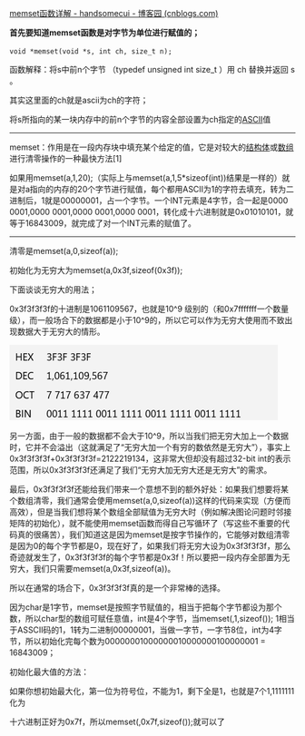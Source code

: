 

[memset函数详解 - handsomecui - 博客园 (cnblogs.com)](https://www.cnblogs.com/handsomecui/p/4723949.html)

**首先要知道memset函数是对字节为单位进行赋值的；**

`void *memset(void *s, int ch, size_t n);`

函数解释：将s中前n个字节 （typedef unsigned int size_t ）用 ch 替换并返回 s 。

其实这里面的ch就是ascii为ch的字符；

将s所指向的某一块内存中的前n个字节的内容全部设置为ch指定的[ASCII](http://baike.baidu.com/view/15482.htm)值

---



memset：作用是在一段内存块中填充某个给定的值，它是对较大的[结构体](http://baike.baidu.com/view/204974.htm)或[数组](http://baike.baidu.com/view/209670.htm)进行清零操作的一种最快方法[1] 

如果用memset(a,1,20);（实际上与memset(a,1,5*sizeof(int))结果是一样的）就是对a指向的内存的20个字节进行赋值，每个都用ASCⅡ为1的字符去填充，转为二进制后，1就是00000001，占一个字节。一个INT元素是4字节，合一起是0000 0001,0000 0001,0000 0001,0000 0001，转化成十六进制就是0x01010101，就等于16843009，就完成了对一个INT元素的赋值了。

---



清零是memset(a,0,sizeof(a));

初始化为无穷大为memset(a,0x3f,sizeof(0x3f));

下面谈谈无穷大的用法；

0x3f3f3f3f的十进制是1061109567，也就是10^9 级别的（和0x7fffffff一个数量级），而一般场合下的数据都是小于10^9的，所以它可以作为无穷大使用而不致出现数据大于无穷大的情形。

![0x3f](https://raw.githubusercontent.com/betteryuxuan/Image/main/0x3f.png)

另一方面，由于一般的数据都不会大于10^9，所以当我们把无穷大加上一个数据时，它并不会溢出（这就满足了“无穷大加一个有穷的数依然是无穷大”），事实上0x3f3f3f3f+0x3f3f3f3f=2122219134，这非常大但却没有超过32-bit int的表示范围，所以0x3f3f3f3f还满足了我们“无穷大加无穷大还是无穷大”的需求。

最后，0x3f3f3f3f还能给我们带来一个意想不到的额外好处：如果我们想要将某个数组清零，我们通常会使用memset(a,0,sizeof(a))这样的代码来实现（方便而高效），但是当我们想将某个数组全部赋值为无穷大时（例如解决图论问题时邻接矩阵的初始化），就不能使用memset函数而得自己写循环了（写这些不重要的代码真的很痛苦），我们知道这是因为memset是按字节操作的，它能够对数组清零是因为0的每个字节都是0，现在好了，如果我们将无穷大设为0x3f3f3f3f，那么奇迹就发生了，0x3f3f3f3f的每个字节都是0x3f！所以要把一段内存全部置为无穷大，我们只需要memset(a,0x3f,sizeof(a))。

所以在通常的场合下，0x3f3f3f3f真的是一个非常棒的选择。

因为char是1字节，memset是按照字节赋值的，相当于把每个字节都设为那个数，所以char型的数组可赋任意值，int是4个字节，当memset(,1,sizeof()); 1相当于ASSCII码的1，1转为二进制00000001，当做一字节，一字节8位，int为4字节，所以初始化完每个数为00000001000000010000000100000001 = 16843009；

初始化最大值的方法：

如果你想初始最大化，第一位为符号位，不能为1，剩下全是1，也就是7个1,1111111化为

十六进制正好为0x7f，所以memset(,0x7f,sizeof());就可以了